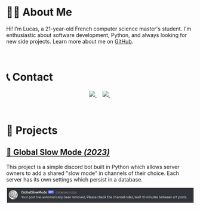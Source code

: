 # 👨‍💻 About Me

Hi! I’m Lucas, a 21-year-old French computer science master's student. I'm enthusiastic about software development, Python, and always looking for new side projects. Learn more about me on [GitHub](https://www.github.com/ElRapt).


<br>

# 📞 Contact

<p align="center">
	<a href="https://www.linkedin.com/in/lucas-denis-558a58225/">
		<img src="https://img.shields.io/badge/-LINKEDIN-0077B5?style=for-the-badge&logo=linkedin&logoColor=white">
	</a>
	<span>&nbsp;</span>
	<span>&nbsp;</span>
	<a href="mailto:lucasdenis03@gmail.com">
		<img src="https://img.shields.io/badge/-GMAIL-D14836?style=for-the-badge&logo=gmail&logoColor=white">
	</a>
	<span>&nbsp;</span>
</p>

<br>

# 📂 Projects

## [🤖 Global Slow Mode *(2023)*](https://github.com/ElRapt/globalslowmode)

This project is a simple discord bot built in Python which allows server owners to add a shared "slow mode" in channels of their choice.
Each server has its own settings which persist in a database. 

<p align="center">
	<a href="https://github.com/ElRapt/globalslowmode"><img src="https://raw.githubusercontent.com/ElRapt/globalslowmode/main/assets/thumbnail.png" width="500"></a>
</p>

